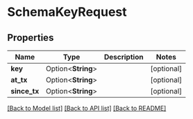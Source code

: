 # SchemaKeyRequest

## Properties

Name | Type | Description | Notes
------------ | ------------- | ------------- | -------------
**key** | Option<**String**> |  | [optional]
**at_tx** | Option<**String**> |  | [optional]
**since_tx** | Option<**String**> |  | [optional]

[[Back to Model list]](../README.md#documentation-for-models) [[Back to API list]](../README.md#documentation-for-api-endpoints) [[Back to README]](../README.md)


